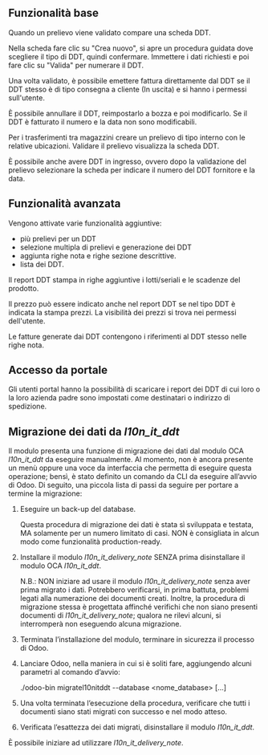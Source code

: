 ## Funzionalità base

Quando un prelievo viene validato compare una scheda DDT.

Nella scheda fare clic su "Crea nuovo", si apre un procedura guidata dove scegliere il
tipo di DDT, quindi confermare. Immettere i dati richiesti e poi fare clic su "Valida"
per numerare il DDT.

Una volta validato, è possibile emettere fattura direttamente dal DDT se il DDT stesso è
di tipo consegna a cliente (In uscita) e si hanno i permessi sull'utente.

È possibile annullare il DDT, reimpostarlo a bozza e poi modificarlo. Se il DDT è
fatturato il numero e la data non sono modificabili.

Per i trasferimenti tra magazzini creare un prelievo di tipo interno con le relative
ubicazioni. Validare il prelievo visualizza la scheda DDT.

È possibile anche avere DDT in ingresso, ovvero dopo la validazione del prelievo
selezionare la scheda per indicare il numero del DDT fornitore e la data.

## Funzionalità avanzata

Vengono attivate varie funzionalità aggiuntive:

- più prelievi per un DDT
- selezione multipla di prelievi e generazione dei DDT
- aggiunta righe nota e righe sezione descrittive.
- lista dei DDT.

Il report DDT stampa in righe aggiuntive i lotti/seriali e le scadenze del prodotto.

Il prezzo può essere indicato anche nel report DDT se nel tipo DDT è indicata la stampa
prezzi. La visibilità dei prezzi si trova nei permessi dell'utente.

Le fatture generate dai DDT contengono i riferimenti al DDT stesso nelle righe nota.

## Accesso da portale

Gli utenti portal hanno la possibilità di scaricare i report dei DDT di cui loro o la
loro azienda padre sono impostati come destinatari o indirizzo di spedizione.

## Migrazione dei dati da _l10n_it_ddt_

Il modulo presenta una funzione di migrazione dei dati dal modulo OCA _l10n_it_ddt_ da
eseguire manualmente. Al momento, non è ancora presente un menù oppure una voce da
interfaccia che permetta di eseguire questa operazione; bensì, è stato definito un
comando da CLI da eseguire all’avvio di Odoo. Di seguito, una piccola lista di passi da
seguire per portare a termine la migrazione:

1.  Eseguire un back-up del database.

    Questa procedura di migrazione dei dati è stata sì sviluppata e testata, MA
    solamente per un numero limitato di casi. NON è consigliata in alcun modo come
    funzionalità production-ready.

2.  Installare il modulo _l10n_it_delivery_note_ SENZA prima disinstallare il modulo OCA
    _l10n_it_ddt_.

    N.B.: NON iniziare ad usare il modulo _l10n_it_delivery_note_ senza aver prima
    migrato i dati. Potrebbero verificarsi, in prima battuta, problemi legati alla
    numerazione dei documenti creati. Inoltre, la procedura di migrazione stessa è
    progettata affinché verifichi che non siano presenti documenti di
    _l10n_it_delivery_note_; qualora ne rilevi alcuni, si interromperà non eseguendo
    alcuna migrazione.

3.  Terminata l’installazione del modulo, terminare in sicurezza il processo di Odoo.

4.  Lanciare Odoo, nella maniera in cui si è soliti fare, aggiungendo alcuni parametri
    al comando d’avvio:

    ./odoo-bin migratel10nitddt --database \<nome_database\> \[...\]

5.  Una volta terminata l’esecuzione della procedura, verificare che tutti i documenti
    siano stati migrati con successo e nel modo atteso.

6.  Verificata l’esattezza dei dati migrati, disinstallare il modulo _l10n_it_ddt_.

È possibile iniziare ad utilizzare _l10n_it_delivery_note_.
